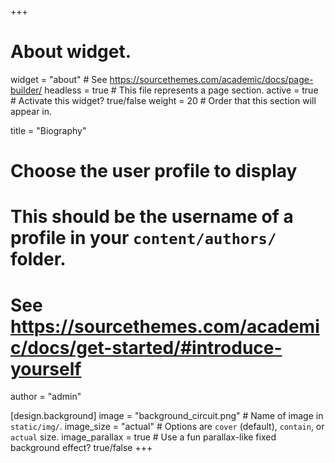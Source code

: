 +++
# About widget.
widget = "about"  # See https://sourcethemes.com/academic/docs/page-builder/
headless = true  # This file represents a page section.
active = true  # Activate this widget? true/false
weight = 20  # Order that this section will appear in.

title = "Biography"

# Choose the user profile to display
# This should be the username of a profile in your `content/authors/` folder.
# See https://sourcethemes.com/academic/docs/get-started/#introduce-yourself
author = "admin"

[design.background]
  image = "background_circuit.png"  # Name of image in `static/img/`. 
  image_size = "actual"  #  Options are `cover` (default), `contain`, or `actual` size.
  image_parallax = true  # Use a fun parallax-like fixed background effect? true/false
+++
